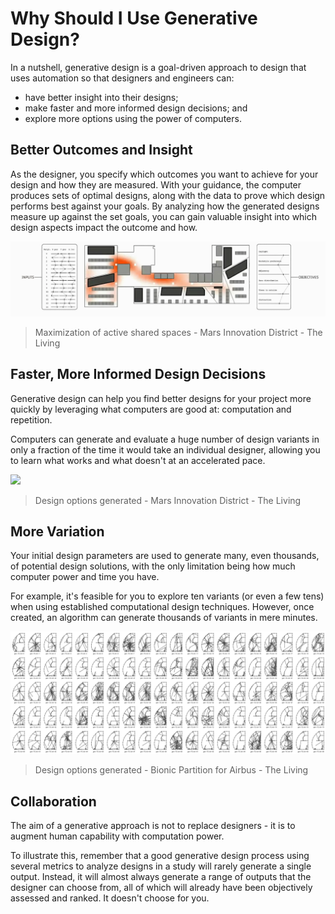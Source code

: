 # Why Should I Use Generative Design?

In a nutshell, generative design is a goal-driven approach to design that uses automation so that designers and engineers can:

* have better insight into their designs;
* make faster and more informed design decisions; and
* explore more options using the power of computers.

## Better Outcomes and Insight

As the designer, you specify which outcomes you want to achieve for your design and how they are measured. With your guidance, the computer produces sets of optimal designs, along with the data to prove which design performs best against your goals. By analyzing how the generated designs measure up against the set goals, you can gain valuable insight into which design aspects impact the outcome and how.

![](../../.gitbook/assets/whyusegen1.gif)

> Maximization of active shared spaces - Mars Innovation District - The Living

## Faster, More Informed Design Decisions

Generative design can help you find better designs for your project more quickly by leveraging what computers are good at: computation and repetition. 

Computers can generate and evaluate a huge number of design variants in only a fraction of the time it would take an individual designer, allowing you to learn what works and what doesn't at an accelerated pace.

![](../../.gitbook/assets/whyusegen2.gif)

> Design options generated - Mars Innovation District - The Living

## More Variation

Your initial design parameters are used to generate many, even thousands, of potential design solutions, with the only limitation being how much computer power and time you have.

For example, it's feasible for you to explore ten variants \(or even a few tens\) when using established computational design techniques. However, once created, an algorithm can generate thousands of variants in mere minutes.

![](../../.gitbook/assets/whyusegen3.gif)

> Design options generated - Bionic Partition for Airbus - The Living

## Collaboration

The aim of a generative approach is not to replace designers - it is to augment human capability with computation power.

To illustrate this, remember that a good generative design process using several metrics to analyze designs in a study will rarely generate a single output. Instead, it will almost always generate a range of outputs that the designer can choose from, all of which will already have been objectively assessed and ranked. It doesn't choose for you. 


